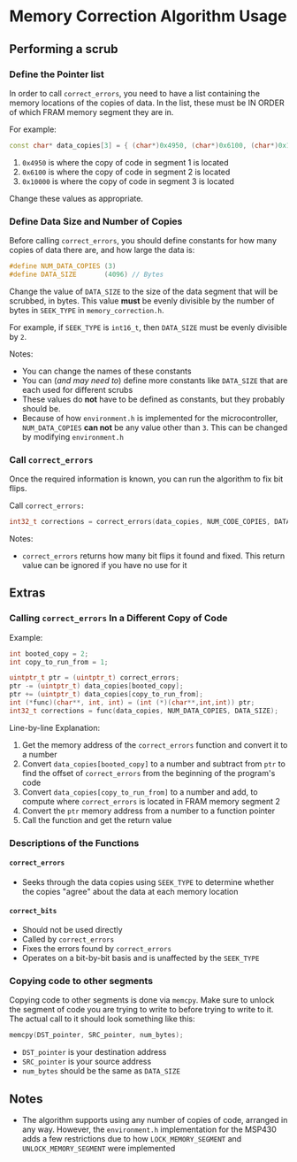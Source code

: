 
# Memory Correction Algorithm Usage

## Performing a scrub

### Define the Pointer list

In order to call `correct_errors`, you need to have a list containing the
memory locations of the copies of data. In the list, these must be
IN ORDER of which FRAM memory segment they are in.

For example:

```c++
const char* data_copies[3] = { (char*)0x4950, (char*)0x6100, (char*)0x10000 };
```

1. `0x4950` is where the copy of code in segment 1 is located
2. `0x6100` is where the copy of code in segment 2 is located
3. `0x10000` is where the copy of code in segment 3 is located

Change these values as appropriate.

### Define Data Size and Number of Copies

Before calling `correct_errors`, you should define constants for
how many copies of data there are, and how large the data is:

```c++
#define NUM_DATA_COPIES (3)
#define DATA_SIZE       (4096) // Bytes
```

Change the value of `DATA_SIZE` to the size of the data segment that will be scrubbed, in bytes.
This value **must** be evenly divisible by the number of bytes in `SEEK_TYPE` in `memory_correction.h`.

For example, if `SEEK_TYPE` is `int16_t`, then `DATA_SIZE` must be evenly divisible by `2`.

Notes:
* You can change the names of these constants
* You can (*and may need to*) define more constants like `DATA_SIZE` that are each used
for different scrubs
* These values do **not** have to be defined as constants, but they probably should be.
* Because of how `environment.h` is implemented for the microcontroller,
`NUM_DATA_COPIES` **can not** be any value other than `3`. This can be changed
by modifying `environment.h`

### Call `correct_errors`

Once the required information is known, you can run the algorithm to fix bit flips.

Call `correct_errors:`

```c++
int32_t corrections = correct_errors(data_copies, NUM_CODE_COPIES, DATA_SIZE);
```

Notes:
* `correct_errors` returns how many bit flips it found and fixed.
This return value can be ignored if you have no use for it

## Extras

### Calling `correct_errors` In a Different Copy of Code

Example:

```c++
int booted_copy = 2;
int copy_to_run_from = 1;

uintptr_t ptr = (uintptr_t) correct_errors;
ptr -= (uintptr_t) data_copies[booted_copy];
ptr += (uintptr_t) data_copies[copy_to_run_from];
int (*func)(char**, int, int) = (int (*)(char**,int,int)) ptr;
int32_t corrections = func(data_copies, NUM_DATA_COPIES, DATA_SIZE);
```

Line-by-line Explanation:
1. Get the memory address of the `correct_errors` function and convert it to a number
2. Convert `data_copies[booted_copy]` to a number and subtract from `ptr` to find the offset
of `correct_errors` from the beginning of the program's code
3. Convert `data_copies[copy_to_run_from]` to a number and add, to compute where `correct_errors` is
located in FRAM memory segment 2
4. Convert the `ptr` memory address from a number to a function pointer
5. Call the function and get the return value

### Descriptions of the Functions

#### `correct_errors`

* Seeks through the data copies using `SEEK_TYPE` to determine whether the copies
"agree" about the data at each memory location

#### `correct_bits`

* Should not be used directly
* Called by `correct_errors`
* Fixes the errors found by `correct_errors`
* Operates on a bit-by-bit basis and is unaffected by the `SEEK_TYPE`

### Copying code to other segments

Copying code to other segments is done via `memcpy`. Make sure to unlock the segment of code you are trying to write to before trying to write to it. The actual call to it should look something like this:

```c++
memcpy(DST_pointer, SRC_pointer, num_bytes);
```

* `DST_pointer` is your destination address
* `SRC_pointer` is your source address
* `num_bytes` should be the same as `DATA_SIZE`

## Notes

* The algorithm supports using any number of copies of code, arranged in any way.
However, the `environment.h` implementation for the MSP430 adds a few restrictions
due to how `LOCK_MEMORY_SEGMENT` and `UNLOCK_MEMORY_SEGMENT` were implemented